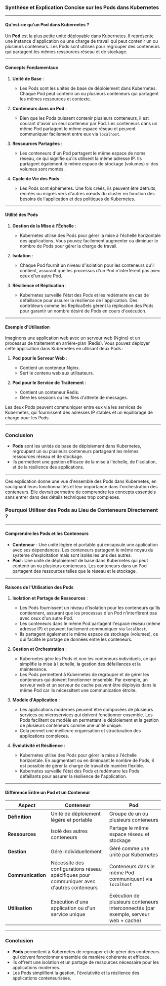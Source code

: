 
### Synthèse et Explication Concise sur les Pods dans Kubernetes

---

#### Qu'est-ce qu'un Pod dans Kubernetes ?

Un **Pod** est la plus petite unité déployable dans Kubernetes. Il représente une instance d'application ou une charge de travail qui peut contenir un ou plusieurs conteneurs. Les Pods sont utilisés pour regrouper des conteneurs qui partagent les mêmes ressources réseau et de stockage.

---

#### Concepts Fondamentaux

1. **Unité de Base** :
   - Les Pods sont les unités de base de déploiement dans Kubernetes. Chaque Pod peut contenir un ou plusieurs conteneurs qui partagent les mêmes ressources et contexte.

2. **Conteneurs dans un Pod** :
   - Bien que les Pods puissent contenir plusieurs conteneurs, il est courant d'avoir un seul conteneur par Pod. Les conteneurs dans un même Pod partagent le même espace réseau et peuvent communiquer facilement entre eux via `localhost`.

3. **Ressources Partagées** :
   - Les conteneurs d'un Pod partagent le même espace de noms réseau, ce qui signifie qu'ils utilisent la même adresse IP. Ils partagent également le même espace de stockage (volumes) si des volumes sont montés.

4. **Cycle de Vie des Pods** :
   - Les Pods sont éphémères. Une fois créés, ils peuvent être détruits, recréés ou migrés vers d'autres nœuds du cluster en fonction des besoins de l'application et des politiques de Kubernetes.

---

#### Utilité des Pods

1. **Gestion de la Mise à l'Échelle** :
   - Kubernetes utilise des Pods pour gérer la mise à l'échelle horizontale des applications. Vous pouvez facilement augmenter ou diminuer le nombre de Pods pour gérer la charge de travail.

2. **Isolation** :
   - Chaque Pod fournit un niveau d'isolation pour les conteneurs qu'il contient, assurant que les processus d'un Pod n'interfèrent pas avec ceux d'un autre Pod.

3. **Résilience et Réplication** :
   - Kubernetes surveille l'état des Pods et les redémarre en cas de défaillance pour assurer la résilience de l'application. Des contrôleurs comme les ReplicaSets gèrent la réplication des Pods pour garantir un nombre désiré de Pods en cours d'exécution.

---

#### Exemple d'Utilisation

Imaginons une application web avec un serveur web (Nginx) et un processus de traitement en arrière-plan (Redis). Vous pouvez déployer cette application dans Kubernetes en utilisant deux Pods :

1. **Pod pour le Serveur Web** :
   - Contient un conteneur Nginx.
   - Sert le contenu web aux utilisateurs.

2. **Pod pour le Service de Traitement** :
   - Contient un conteneur Redis.
   - Gère les sessions ou les files d'attente de messages.

Les deux Pods peuvent communiquer entre eux via les services de Kubernetes, qui fournissent des adresses IP stables et un équilibrage de charge pour les Pods.

---

### Conclusion

- **Pods** sont les unités de base de déploiement dans Kubernetes, regroupant un ou plusieurs conteneurs partageant les mêmes ressources réseau et de stockage.
- Ils permettent une gestion efficace de la mise à l'échelle, de l'isolation, et de la résilience des applications.

---

Ces explication  donne une vue d'ensemble des Pods dans Kubernetes, en soulignant leurs fonctionnalités et leur importance dans l'orchestration des conteneurs. Elle devrait  permettre de comprendre les concepts essentiels sans entrer dans des détails techniques trop complexes.

### Pourquoi Utiliser des Pods au Lieu de Conteneurs Directement ?

---

#### Comprendre les Pods et les Conteneurs

- **Conteneur** : Une unité légère et portable qui encapsule une application avec ses dépendances. Les conteneurs partagent le même noyau du système d'exploitation mais sont isolés les uns des autres.
- **Pod** : Une unité de déploiement de base dans Kubernetes qui peut contenir un ou plusieurs conteneurs. Les conteneurs dans un Pod partagent des ressources telles que le réseau et le stockage.

---

#### Raisons de l'Utilisation des Pods

1. **Isolation et Partage de Ressources** :
   - Les Pods fournissent un niveau d'isolation pour les conteneurs qu'ils contiennent, assurant que les processus d'un Pod n'interfèrent pas avec ceux d'un autre Pod.
   - Les conteneurs dans le même Pod partagent l'espace réseau (même adresse IP) et peuvent facilement communiquer via `localhost`.
   - Ils partagent également le même espace de stockage (volumes), ce qui facilite le partage de données entre les conteneurs.

2. **Gestion et Orchestration** :
   - Kubernetes gère les Pods et non les conteneurs individuels, ce qui simplifie la mise à l'échelle, la gestion des défaillances et la maintenance.
   - Les Pods permettent à Kubernetes de regrouper et de gérer les conteneurs qui doivent fonctionner ensemble. Par exemple, un serveur web et un serveur de cache peuvent être déployés dans le même Pod car ils nécessitent une communication étroite.

3. **Modèle d'Application** :
   - Les applications modernes peuvent être composées de plusieurs services ou microservices qui doivent fonctionner ensemble. Les Pods facilitent ce modèle en permettant le déploiement et la gestion de plusieurs conteneurs comme une unité unique.
   - Cela permet une meilleure organisation et structuration des applications complexes.

4. **Évolutivité et Résilience** :
   - Kubernetes utilise des Pods pour gérer la mise à l'échelle horizontale. En augmentant ou en diminuant le nombre de Pods, il est possible de gérer la charge de travail de manière flexible.
   - Kubernetes surveille l'état des Pods et redémarre les Pods défaillants pour assurer la résilience de l'application.

---

#### Différence Entre un Pod et un Conteneur

| Aspect              | Conteneur                              | Pod                                      |
|---------------------|----------------------------------------|------------------------------------------|
| **Définition**      | Unité de déploiement légère et portable| Groupe de un ou plusieurs conteneurs     |
| **Ressources**      | Isolé des autres conteneurs            | Partage le même espace réseau et stockage|
| **Gestion**         | Géré individuellement                  | Géré comme une unité par Kubernetes      |
| **Communication**   | Nécessite des configurations réseau spécifiques pour communiquer avec d'autres conteneurs | Conteneurs dans le même Pod communiquent via `localhost` |
| **Utilisation**     | Exécution d'une application ou d'un service unique | Exécution de plusieurs conteneurs interconnectés (par exemple, serveur web + cache) |

---

### Conclusion

- **Pods** permettent à Kubernetes de regrouper et de gérer des conteneurs qui doivent fonctionner ensemble de manière cohérente et efficace.
- Ils offrent une isolation et un partage de ressources nécessaire pour les applications modernes.
- Les Pods simplifient la gestion, l'évolutivité et la résilience des applications conteneurisées.